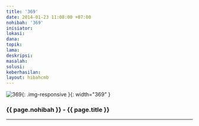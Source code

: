 ```yaml
---
title: '369'
date: 2014-01-23 11:08:00 +07:00
nohibah: '369'
inisiator:
lokasi:
dana:
topik:
lama:
deskripsi:
masalah:
solusi:
keberhasilan:
layout: hibahcmb
---
```


![369](/static/img/hibahcmb/369.png){: .img-responsive }{: width="369" }

### {{ page.nohibah }} - {{ page.title }}

---
